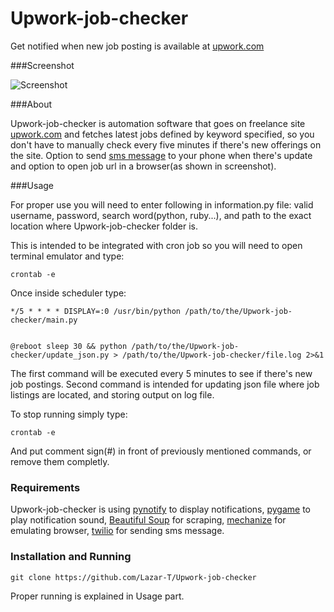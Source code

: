 # Upwork-job-checker
Get notified when new job posting is available at [upwork.com](https://www.upwork.com/)


###Screenshot

![Screenshot](http://i.imgur.com/GoE8gp4.jpg)

###About

Upwork-job-checker is automation software that goes on freelance site [upwork.com](https://www.upwork.com/) and fetches latest jobs defined by keyword specified, so you don't have to manually check every five minutes if there's new offerings on the site. Option to send [sms message](https://www.twilio.com/) to your phone when there's update and option to open job url in a browser(as shown in screenshot).

###Usage

For proper use you will need to enter following in information.py file: valid username, password, search word(python, ruby...), and path to the exact location where Upwork-job-checker folder is.

This is intended to  be integrated with cron job so you will need to open terminal emulator and type:
```
crontab -e
```

Once inside scheduler type:
```
*/5 * * * * DISPLAY=:0 /usr/bin/python /path/to/the/Upwork-job-checker/main.py


@reboot sleep 30 && python /path/to/the/Upwork-job-checker/update_json.py > /path/to/the/Upwork-job-checker/file.log 2>&1
```

The first command will be executed every 5 minutes to see if there's new job postings. Second command is intended for updating json file where job listings are located, and storing output on log file.

To stop running simply type:
```
crontab -e
```
And put comment sign(#) in front of previously mentioned commands, or remove them completly.

### Requirements

Upwork-job-checker is using [pynotify](http://home.gna.org/py-notify/) to display notifications, [pygame](http://pygame.org/news.html) to play notification sound, [Beautiful Soup](http://www.crummy.com/software/BeautifulSoup/) for scraping, [mechanize](https://pypi.python.org/pypi/mechanize/) for emulating browser, [twilio](https://www.twilio.com/) for sending sms message.


### Installation and Running
```
git clone https://github.com/Lazar-T/Upwork-job-checker

```
Proper running is explained in Usage part.

